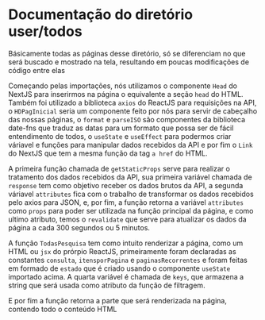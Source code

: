 # Documentação do diretório user/todos

Básicamente todas as páginas desse diretório, só se diferenciam no que será buscado e mostrado na tela, resultando em poucas modificações de código entre elas

Começando pelas importações, nós utilizamos o componente ``` Head ``` do NextJS para inserirmos na página o equivalente a seção ``` head ``` do HTML. 
Também foi utilizado a biblioteca ``` axios ``` do ReactJS para requisições na API, o ``` HDPagInicial ``` seria um componente feito por nós para servir de cabeçalho das nossas páginas, o ``` format ``` e ``` parseISO ``` são componentes da biblioteca date-fns que traduz as datas para um formato que possa ser de fácil entendimento de todos, o ``` useState ``` e ``` useEffect ``` para podermos criar váriavel e funções para manipular dados recebidos da API e por fim o ``` Link ``` do NextJS que tem a mesma função da tag ``` a href ``` do HTML.

A primeira função chamada de ``` getStaticProps ``` serve para realizar o tratamento dos dados recebidos da API, sua primeira variável chamada de ``` response ``` tem como objetivo receber os dados brutos da API, a segunda váriavel ``` attributes ``` fica com o trabalho de transformar os dados recebidos pelo axios para JSON, e, por fim, a função retorna a variável ``` attributes ``` como ``` props ``` para poder ser utilizada na função principal da página, e como ultimo atributo, temos o ``` revalidate ``` que serve para atualizar os dados da página a cada 300 segundos ou 5 minutos.

A função ``` TodasPesquisa ``` tem como intuito renderizar a página, como um HTML ou ``` jsx ``` do prórpio ReactJS, primeiramente foram declaradas as constantes ``` consulta ```, ``` itensporPagina ``` e ``` paginasRecorrentes ``` e foram feitas em formado de ``` estado ``` que é criado usando o componente ``` useState ``` importado acima. A quarta variável é chamada de ``` keys ```, que armazena a string que será usada como atributo da função de filtragem.


E por fim a função retorna a parte que será renderizada na página, contendo todo o conteúdo HTML 